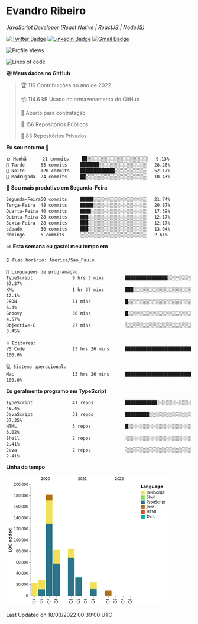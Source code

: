 # Evandro **Ribeiro**

*JavaScript Developer (React Native | ReactJS | NodeJS)*

[![Twitter Badge](https://img.shields.io/badge/-@ribeiroevandro-201B2D?style=flat-square&labelColor=201B2D&logo=twitter&logoColor=white&link=https://twitter.com/ribeiroevandro)](https://twitter.com/ribeiroevandro) 
[![Linkedin Badge](https://img.shields.io/badge/-Evandro%20Ribeiro-201B2D?style=flat-square&logo=Linkedin&logoColor=white&link=https://www.linkedin.com/in/ribeiroevandro)](https://www.linkedin.com/in/ribeiroevandro) 
[![Gmail Badge](https://img.shields.io/badge/-oi@ribeiroevandro.com.br-201B2D?style=flat-square&logo=Gmail&logoColor=white&link=mailto:oi@ribeiroevandro.com.br)](mailto:oi@ribeiroevandro.com.br)


<!--START_SECTION:waka-->
![Profile Views](http://img.shields.io/badge/Visualizac%C3%B5es%20do%20perfil-1-blue)

![Lines of code](https://img.shields.io/badge/Desde%20o%20Hello%20World%20eu%20escrevi-469%20Thousand%20linhas%20de%20c%C3%B3digo-blue)

**🐱 Meus dados no GitHub** 

> 🏆 116 Contribuições no ano de 2022
 > 
> 📦 114.6 kB Usado no armazenamento do GitHub 
 > 
> 💼 Aberto para contratação
 > 
> 📜 156 Repositórios Públicos 
 > 
> 🔑 83 Repositórios Privados  
 > 
**Eu sou noturno 🦉** 

```text
🌞 Manhã      21 commits     ██░░░░░░░░░░░░░░░░░░░░░░░   9.13% 
🌆 Tarde      65 commits     ███████░░░░░░░░░░░░░░░░░░   28.26% 
🌃 Noite      120 commits    █████████████░░░░░░░░░░░░   52.17% 
🌙 Madrugada  24 commits     ██░░░░░░░░░░░░░░░░░░░░░░░   10.43%

```
📅 **Sou mais produtivo em Segunda-Feira** 

```text
Segunda-Feira50 commits     █████░░░░░░░░░░░░░░░░░░░░   21.74% 
Terça-Feira  48 commits     █████░░░░░░░░░░░░░░░░░░░░   20.87% 
Quarta-Feira 40 commits     ████░░░░░░░░░░░░░░░░░░░░░   17.39% 
Quinta-Feira 28 commits     ███░░░░░░░░░░░░░░░░░░░░░░   12.17% 
Sexta-Feira  28 commits     ███░░░░░░░░░░░░░░░░░░░░░░   12.17% 
sábado       30 commits     ███░░░░░░░░░░░░░░░░░░░░░░   13.04% 
domingo      6 commits      ░░░░░░░░░░░░░░░░░░░░░░░░░   2.61%

```


📊 **Esta semana eu gastei meu tempo em** 

```text
⌚︎ Fuso horário: America/Sao_Paulo

💬 Linguagens de programação: 
TypeScript               9 hrs 3 mins        ████████████████░░░░░░░░░   67.37% 
XML                      1 hr 37 mins        ███░░░░░░░░░░░░░░░░░░░░░░   12.1% 
JSON                     51 mins             █░░░░░░░░░░░░░░░░░░░░░░░░   6.4% 
Groovy                   36 mins             █░░░░░░░░░░░░░░░░░░░░░░░░   4.57% 
Objective-C              27 mins             ░░░░░░░░░░░░░░░░░░░░░░░░░   3.45%

🔥 Editores: 
VS Code                  13 hrs 26 mins      █████████████████████████   100.0%

💻 Sistema operacional: 
Mac                      13 hrs 26 mins      █████████████████████████   100.0%

```

**Eu geralmente programo em TypeScript** 

```text
TypeScript               41 repos            ████████████░░░░░░░░░░░░░   49.4% 
JavaScript               31 repos            █████████░░░░░░░░░░░░░░░░   37.35% 
HTML                     5 repos             █░░░░░░░░░░░░░░░░░░░░░░░░   6.02% 
Shell                    2 repos             ░░░░░░░░░░░░░░░░░░░░░░░░░   2.41% 
Java                     2 repos             ░░░░░░░░░░░░░░░░░░░░░░░░░   2.41%

```


**Linha do tempo**

![Chart not found](https://raw.githubusercontent.com/ribeiroevandro/ribeiroevandro/master/charts/bar_graph.png) 


 Last Updated on 18/03/2022 00:39:00 UTC
<!--END_SECTION:waka-->
